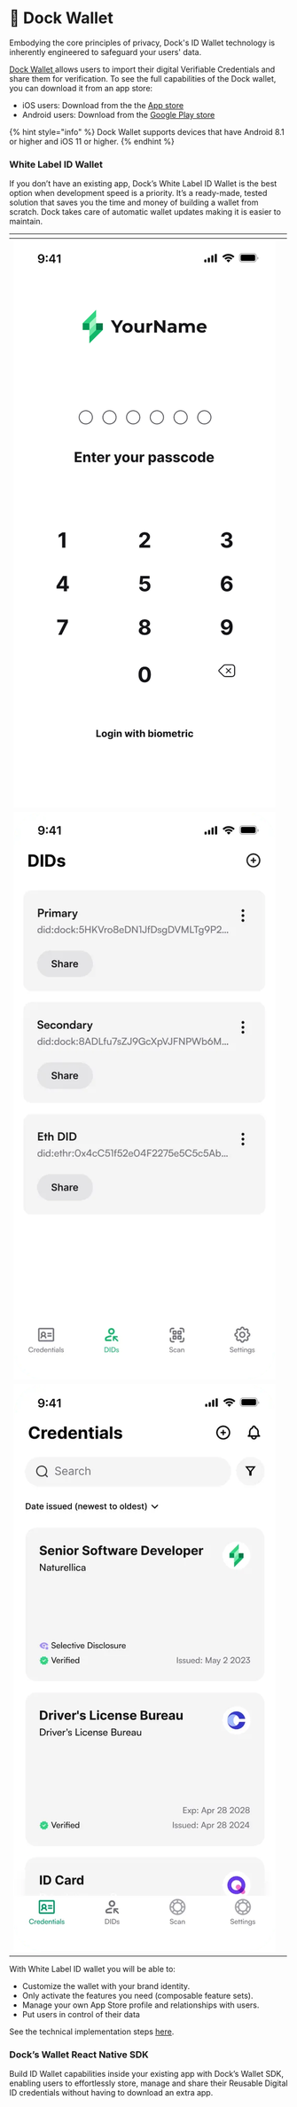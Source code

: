 # 📳 Dock Wallet

Embodying the core principles of privacy, Dock's ID Wallet technology is inherently engineered to safeguard your users' data.

[Dock Wallet ](https://www.dock.io/feature/identity-wallet)allows users to import their digital Verifiable Credentials and share them for verification. To see the full capabilities of the Dock wallet, you can download it from an app store:

* iOS users: Download from the the [App store](https://apps.apple.com/us/app/dock-wallet/id1565227368)
* Android users: Download from the [Google Play store](https://play.google.com/store/apps/details?id=com.dockapp)

{% hint style="info" %}
Dock Wallet supports devices that have  Android 8.1 or higher and iOS 11 or higher.
{% endhint %}

### White Label ID Wallet

If you don’t have an existing app, Dock’s White Label ID Wallet is the best option when development speed is a priority. It’s a ready-made, tested solution that saves you the time and money of building a wallet from scratch. Dock takes care of automatic wallet updates making it is easier to maintain.

<table data-view="cards"><thead><tr><th></th><th></th></tr></thead><tbody><tr><td><img src="../.gitbook/assets/64d56c2d933df9ceec8f9b50_white label mockup 01.png" alt=""></td><td></td></tr><tr><td><img src="../.gitbook/assets/64d56c2dca022c113851b25f_white label mockup 02.webp" alt=""></td><td></td></tr><tr><td><img src="../.gitbook/assets/64d56c2d550809f0b632e773_white label mockup 03 (1).webp" alt=""></td><td></td></tr></tbody></table>

With White Label ID wallet you will be able to:

* Customize the wallet with your brand identity.
* Only activate the features you need (composable feature sets).
* Manage your own App Store profile and relationships with users.
* Put users in control of their data

See the technical implementation steps [here](../developer-documentation/white-label-wallet/).

### Dock’s Wallet React Native SDK

Build ID Wallet capabilities inside your existing app with Dock’s Wallet SDK, enabling users to effortlessly store, manage and share their Reusable Digital ID credentials without having to download an extra app.
